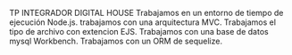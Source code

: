 TP INTEGRADOR DIGITAL HOUSE
Trabajamos en un entorno de tiempo de ejecución Node.js.
trabajamos con una arquitectura MVC.
Trabajamos el tipo de archivo con extencion EJS.
Trabajamos con una base de datos mysql Workbench.
Trabajamos con un ORM de sequelize.


